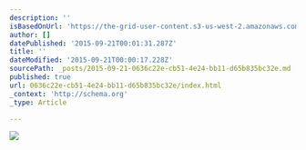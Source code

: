 ```yaml
---
description: ''
isBasedOnUrl: 'https://the-grid-user-content.s3-us-west-2.amazonaws.com/1c380a58-9f32-41e2-83cf-dfb60e39c4df.jpg'
author: []
datePublished: '2015-09-21T00:01:31.287Z'
title: ''
dateModified: '2015-09-21T00:00:17.228Z'
sourcePath: _posts/2015-09-21-0636c22e-cb51-4e24-bb11-d65b835bc32e.md
published: true
url: 0636c22e-cb51-4e24-bb11-d65b835bc32e/index.html
_context: 'http://schema.org'
_type: Article

---
```

![](https://the-grid-user-content.s3-us-west-2.amazonaws.com/1c380a58-9f32-41e2-83cf-dfb60e39c4df.jpg)